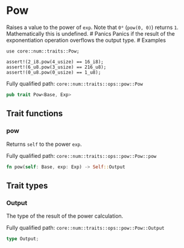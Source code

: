 # Pow

Raises a value to the power of `exp`.  Note that `0⁰` (`pow(0, 0)`) returns `1`. Mathematically this is undefined.  # Panics  Panics if the result of the exponentiation operation overflows the output type.  # Examples
```cairo
use core::num::traits::Pow;

assert!(2_i8.pow(4_usize) == 16_i8);
assert!(6_u8.pow(3_usize) == 216_u8);
assert!(0_u8.pow(0_usize) == 1_u8);
```

Fully qualified path: `core::num::traits::ops::pow::Pow`

```rust
pub trait Pow<Base, Exp>
```

## Trait functions

### pow

Returns `self` to the power `exp`.

Fully qualified path: `core::num::traits::ops::pow::Pow::pow`

```rust
fn pow(self: Base, exp: Exp) -> Self::Output
```


## Trait types

### Output

The type of the result of the power calculation.

Fully qualified path: `core::num::traits::ops::pow::Pow::Output`

```rust
type Output;
```


